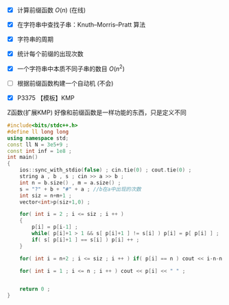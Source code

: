 - [x] 计算前缀函数 $`O(n)`$ (在线)
- [x] 在字符串中查找子串：Knuth–Morris–Pratt 算法
- [x] 字符串的周期
- [x]  统计每个前缀的出现次数
- [x] 一个字符串中本质不同子串的数目 $`O(n^2)`$  
- [ ] 根据前缀函数构建一个自动机 (不会)



- [x] P3375 【模板】KMP

Z函数(扩展KMP) 好像和前缀函数是一样功能的东西，只是定义不同

```cpp
#include<bits/stdc++.h>
#define ll long long
using namespace std;
const ll N = 3e5+9 ;
const int inf = 1e8 ;
int main()
{
    ios::sync_with_stdio(false) ; cin.tie(0) ; cout.tie(0) ;
    string a , b , s ; cin >> a >> b ;
    int n = b.size() , m = a.size() ;
    s = "?" + b + "#" + a ; //b在a中出现的次数
    int siz = n+m+1 ;
    vector<int>p(siz+1,0) ;

    for( int i = 2 ; i <= siz ; i ++ )
    {
        p[i] = p[i-1] ;
        while( p[i]+1 > 1 && s[ p[i]+1 ] != s[i] ) p[i] = p[ p[i] ] ;
        if( s[ p[i]+1 ] == s[i] ) p[i] ++ ;
    }

    for( int i = n+2 ; i <= siz ; i ++ ) if( p[i] == n ) cout << i-n-n << "\n" ;

    for( int i = 1 ; i <= n ; i ++ ) cout << p[i] << " " ;


    return 0 ;
}

```
